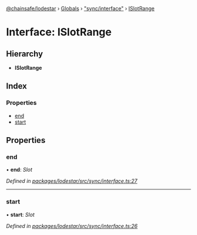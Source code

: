 [@chainsafe/lodestar](../README.md) › [Globals](../globals.md) › ["sync/interface"](../modules/_sync_interface_.md) › [ISlotRange](_sync_interface_.islotrange.md)

# Interface: ISlotRange

## Hierarchy

* **ISlotRange**

## Index

### Properties

* [end](_sync_interface_.islotrange.md#end)
* [start](_sync_interface_.islotrange.md#start)

## Properties

###  end

• **end**: *Slot*

*Defined in [packages/lodestar/src/sync/interface.ts:27](https://github.com/ChainSafe/lodestar/blob/e5567ed22/packages/lodestar/src/sync/interface.ts#L27)*

___

###  start

• **start**: *Slot*

*Defined in [packages/lodestar/src/sync/interface.ts:26](https://github.com/ChainSafe/lodestar/blob/e5567ed22/packages/lodestar/src/sync/interface.ts#L26)*
